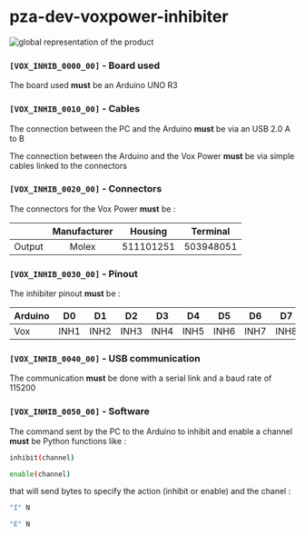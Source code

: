 # pza-dev-voxpower-inhibiter

![global representation of the product](C:\Users\UF073LGI\Pictures\shema-global.png)

### `[VOX_INHIB_0000_00]` - Board used

The board used **must** be an Arduino UNO R3


### `[VOX_INHIB_0010_00]` - Cables

The connection between the PC and the Arduino **must** be via an USB 2.0 A to B

The connection between the Arduino and the Vox Power **must** be via simple cables linked to the connectors

### `[VOX_INHIB_0020_00]` - Connectors

The connectors for the Vox Power **must** be :

|        | Manufacturer | Housing   | Terminal  |
| :----- | :----------: | :-------: | :-------: |
| Output | Molex        | 511101251 | 503948051 |

### `[VOX_INHIB_0030_00]` - Pinout

The inhibiter pinout **must** be :

| Arduino | D0   | D1   | D2   | D3   | D4   | D5   | D6   | D7   |
| :------ | :--: | :--: | :--: | :--: | :--: | :--: | :--: | :--: |
| Vox     | INH1 | INH2 | INH3 | INH4 | INH5 | INH6 | INH7 | INH8 |

### `[VOX_INHIB_0040_00]` - USB communication

The communication **must** be done with a serial link and a baud rate of 115200

### `[VOX_INHIB_0050_00]` - Software

The command sent by the PC to the Arduino to inhibit and enable a channel **must** be Python functions like :
```bash
inhibit(channel)

enable(channel)
```

that will send bytes to specify the action (inhibit or enable) and the chanel :
```bash
"I" N

"E" N
```